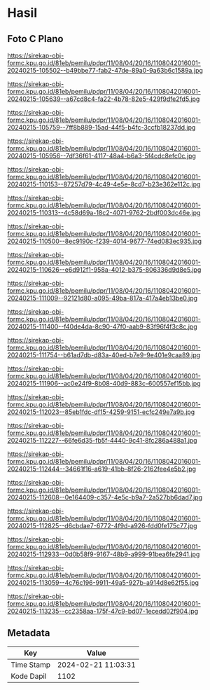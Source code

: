 # Hasil

## Foto C Plano

https://sirekap-obj-formc.kpu.go.id/81eb/pemilu/pdpr/11/08/04/20/16/1108042016001-20240215-105502--b49bbe77-fab2-47de-89a0-9a63b6c1589a.jpg

https://sirekap-obj-formc.kpu.go.id/81eb/pemilu/pdpr/11/08/04/20/16/1108042016001-20240215-105639--a67cd8c4-fa22-4b78-82e5-429f9dfe2fd5.jpg

https://sirekap-obj-formc.kpu.go.id/81eb/pemilu/pdpr/11/08/04/20/16/1108042016001-20240215-105759--7ff8b889-15ad-44f5-b4fc-3ccfb18237dd.jpg

https://sirekap-obj-formc.kpu.go.id/81eb/pemilu/pdpr/11/08/04/20/16/1108042016001-20240215-105956--7df36f61-4117-48a4-b6a3-5f4cdc8efc0c.jpg

https://sirekap-obj-formc.kpu.go.id/81eb/pemilu/pdpr/11/08/04/20/16/1108042016001-20240215-110153--87257d79-4c49-4e5e-8cd7-b23e362e112c.jpg

https://sirekap-obj-formc.kpu.go.id/81eb/pemilu/pdpr/11/08/04/20/16/1108042016001-20240215-110313--4c58d69a-18c2-4071-9762-2bdf003dc46e.jpg

https://sirekap-obj-formc.kpu.go.id/81eb/pemilu/pdpr/11/08/04/20/16/1108042016001-20240215-110500--8ec9190c-f239-4014-9677-74ed083ec935.jpg

https://sirekap-obj-formc.kpu.go.id/81eb/pemilu/pdpr/11/08/04/20/16/1108042016001-20240215-110626--e6d912f1-958a-4012-b375-806336d9d8e5.jpg

https://sirekap-obj-formc.kpu.go.id/81eb/pemilu/pdpr/11/08/04/20/16/1108042016001-20240215-111009--92121d80-a095-49ba-817a-417a4eb13be0.jpg

https://sirekap-obj-formc.kpu.go.id/81eb/pemilu/pdpr/11/08/04/20/16/1108042016001-20240215-111400--f40de4da-8c90-47f0-aab9-83f96f4f3c8c.jpg

https://sirekap-obj-formc.kpu.go.id/81eb/pemilu/pdpr/11/08/04/20/16/1108042016001-20240215-111754--b61ad7db-d83a-40ed-b7e9-9e401e9caa89.jpg

https://sirekap-obj-formc.kpu.go.id/81eb/pemilu/pdpr/11/08/04/20/16/1108042016001-20240215-111906--ac0e24f9-8b08-40d9-883c-600557ef15bb.jpg

https://sirekap-obj-formc.kpu.go.id/81eb/pemilu/pdpr/11/08/04/20/16/1108042016001-20240215-112023--85eb1fdc-df15-4259-9151-ecfc249e7a9b.jpg

https://sirekap-obj-formc.kpu.go.id/81eb/pemilu/pdpr/11/08/04/20/16/1108042016001-20240215-112227--66fe6d35-fb5f-4440-9c41-8fc286a488a1.jpg

https://sirekap-obj-formc.kpu.go.id/81eb/pemilu/pdpr/11/08/04/20/16/1108042016001-20240215-112444--34661f16-a619-41bb-8f26-2162fee4e5b2.jpg

https://sirekap-obj-formc.kpu.go.id/81eb/pemilu/pdpr/11/08/04/20/16/1108042016001-20240215-112608--0e164409-c357-4e5c-b9a7-2a527bb6dad7.jpg

https://sirekap-obj-formc.kpu.go.id/81eb/pemilu/pdpr/11/08/04/20/16/1108042016001-20240215-112825--d6cbdae7-6772-4f9d-a926-fdd0fe175c77.jpg

https://sirekap-obj-formc.kpu.go.id/81eb/pemilu/pdpr/11/08/04/20/16/1108042016001-20240215-112933--0d0b58f9-9167-48b9-a999-91bea6fe2941.jpg

https://sirekap-obj-formc.kpu.go.id/81eb/pemilu/pdpr/11/08/04/20/16/1108042016001-20240215-113059--4c76c196-9911-49a5-927b-a914d8e62f55.jpg

https://sirekap-obj-formc.kpu.go.id/81eb/pemilu/pdpr/11/08/04/20/16/1108042016001-20240215-113235--cc2358aa-175f-47c9-bd07-1ecedd02f904.jpg


## Metadata

| Key        | Value               |
| ---------- | ------------------- |
| Time Stamp | 2024-02-21 11:03:31 |
| Kode Dapil | 1102                |



